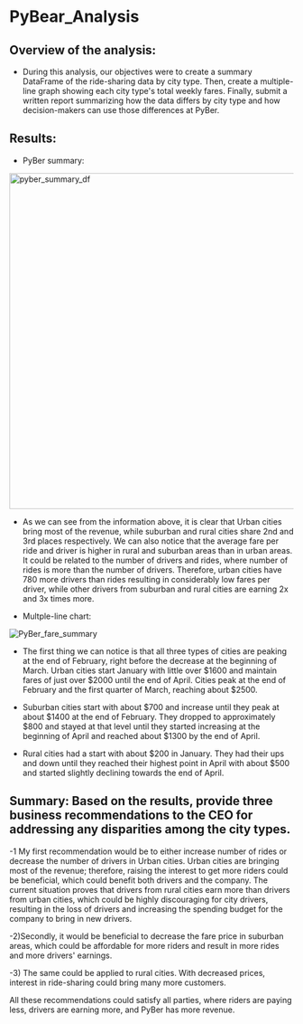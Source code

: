 # PyBear_Analysis

## Overview of the analysis: 
- During this analysis, our objectives were to create a summary DataFrame of the ride-sharing data by city type. Then, create a multiple-line graph showing each city type's total weekly fares. Finally, submit a written report summarizing how the data differs by city type and how decision-makers can use those differences at PyBer.

## Results:

- PyBer summary:

<img width="594" alt="pyber_summary_df" src="https://user-images.githubusercontent.com/89552059/180623662-549a1373-471e-4364-8595-4c4dd426352e.png">

- As we can see from the information above, it is clear that Urban cities bring most of the revenue, while suburban and rural cities share 2nd and 3rd places respectively. We can also notice that the average fare per ride and driver is higher in rural and suburban areas than in urban areas. It could be related to the number of drivers and rides, where number of rides is more than the number of drivers. Therefore, urban cities have 780 more drivers than rides resulting in considerably low fares per driver, while other drivers from suburban and rural cities are earning 2x and 3x times more. 

- Multple-line chart:

![PyBer_fare_summary](https://user-images.githubusercontent.com/89552059/180623678-1557d17d-3047-4bed-9240-a82a14ab87a8.png)

- The first thing we can notice is that all three types of cities are peaking at the end of February, right before the decrease at the beginning of March. 
Urban cities start January with little over $1600 and maintain fares of just over $2000 until the end of April. Cities peak at the end of February and the first quarter of March, reaching about $2500. 

- Suburban cities start with about $700 and increase until they peak at about $1400 at the end of February. They dropped to approximately $800 and stayed at that level until they started increasing at the beginning of April and reached about $1300 by the end of April. 

- Rural cities had a start with about $200 in January. They had their ups and down until they reached their highest point in April with about $500 and started slightly declining towards the end of April. 


## Summary: Based on the results, provide three business recommendations to the CEO for addressing any disparities among the city types.
-1 My first recommendation would be to either increase number of rides or decrease the number of drivers in Urban cities. Urban cities are bringing most of the revenue; therefore, raising the interest to get more riders could be beneficial, which could benefit both drivers and the company. The current situation proves that drivers from rural cities earn more than drivers from urban cities, which could be highly discouraging for city drivers, resulting in the loss of drivers and increasing the spending budget for the company to bring in new drivers.

-2)Secondly, it would be beneficial to decrease the fare price in suburban areas, which could be affordable for more riders and result in more rides and more drivers' earnings.

-3) The same could be applied to rural cities. With decreased prices, interest in ride-sharing could bring many more customers.

All these recommendations could satisfy all parties, where riders are paying less, drivers are earning more, and PyBer has more revenue. 

